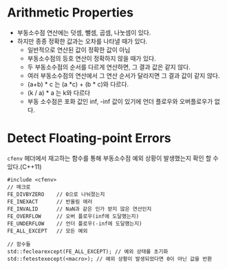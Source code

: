 # Arithmetic Properties
- 부동소수점 연산에는 덧셈, 뺄셈, 곱셈, 나눗셈이 있다.
- 하지만 종종 정확한 값과는 오차를 나타낼 때가 있다.
	- 일반적으로 연산된 값이 정확한 값이 아님
	- 부동소수점의 등호 연산이 정확하지 않을 때가 있다.
	- 두 부동소수점의 순서를 다르게 연산하면, 그 결과 값은 같지 않다.
	- 여러 부동소수점의 연산에서 그 연산 순서가 달라지면 그 결과 값이 같지 않다.
	- (a+b) * c 는 (a *c) + (b * c)와 다르다.
	- (k / a) * a 는 k와 다르다
	- 부동 소수점은 포화 값인 inf, -inf 값이 있기에 언더 플로우와 오버플로우가 없다.
# Detect Floating-point Errors
`cfenv` 헤더에서 재고하는 함수를 통해 부동소수점 예외 상황이 발생했는지 확인 할 수 있다.(C++11)
```
#include <cfenv>
// 메크로
FE_DIVBYZERO    // 0으로 나눠졌는지
FE_INEXACT      // 반올림 에러
FE_INVALID      // NaN과 같은 인가 받지 않은 연산인지
FE_OVERFLOW     // 오버 플로우(inf에 도달했는지)
FE_UNDERFLOW    // 언더 플로우(-inf에 도달했는지)
FE_ALL_EXCEPT   // 모든 예외 

// 함수들
std::feclearexcept(FE_ALL_EXCEPT); // 예외 상태를 초기화
std::fetestexecept(<macro>); // 예외 상황이 발생되었다면 0이 아닌 값을 반환
```